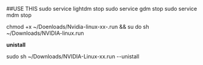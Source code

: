 ##USE THIS
sudo service lightdm stop
sudo service gdm stop
sudo service mdm stop

chmod +x ~/Doenloads/Nvidia-linux-xx-.run && su
do sh ~/Downloads/NVIDIA-linux.run

__unistall__

sudo sh ~/Downloads/NVIDIA-Linux-xx.run --unistall
